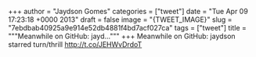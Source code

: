 
+++
author = "Jaydson Gomes"
categories = ["tweet"]
date = "Tue Apr 09 17:23:18 +0000 2013"
draft = false
image = "{TWEET_IMAGE}"
slug = "7ebdbab40925a9e914e52db4881f4bd7acf027ca"
tags = ["tweet"]
title = """Meanwhile on GitHub: jayd..."""
+++
Meanwhile on GitHub: jaydson starred turn/thrill http://t.co/JEHWvDrdoT
